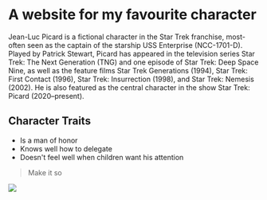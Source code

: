 # A website for my favourite character

Jean-Luc Picard is a fictional character in the Star Trek franchise, most-often seen as the captain of the starship USS Enterprise (NCC-1701-D). Played by Patrick Stewart, Picard has appeared in the television series Star Trek: The Next Generation (TNG) and one episode of Star Trek: Deep Space Nine, as well as the feature films Star Trek Generations (1994), Star Trek: First Contact (1996), Star Trek: Insurrection (1998), and Star Trek: Nemesis (2002). He is also featured as the central character in the show Star Trek: Picard (2020–present).

## Character Traits
* Is a man of honor
* Knows well how to delegate
* Doesn't feel well when children want his attention

> Make it so

<img src="https://en.wikipedia.org/wiki/File:Patrick_Steward_as_Jean-Luc_Picard_in_1996%27s_Star_Trek_First_Contact.jpg"/>
